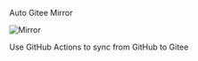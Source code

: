 Auto Gitee Mirror

![Mirror](https://github.com/jaywcjlove/auto-gitee-mirror/workflows/Mirror/badge.svg)

Use GitHub Actions to sync from GitHub to Gitee